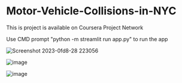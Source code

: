 # Motor-Vehicle-Collisions-in-NYC

This is project is available on Coursera Project Network

Use CMD prompt "python -m streamlit run app.py" to run the app


![Screenshot 2023-0fd8-28 223056](https://github.com/amitbakde99/Motor-Vehicle-Collisions-in-NYC/assets/113517699/9936a7f8-e9bb-4b0d-8365-7a2a60d3a311)

![image](https://github.com/amitbakde99/Motor-Vehicle-Collisions-in-NYC/assets/113517699/64e6ab96-2c6b-4264-bff3-441d9c5444ae)

![image](https://github.com/amitbakde99/Motor-Vehicle-Collisions-in-NYC/assets/113517699/ddb36cd2-d166-42e1-8449-30e0c6e25577)

